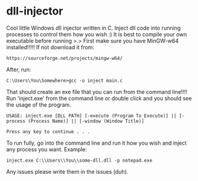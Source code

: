 # dll-injector
Cool little Windows dll injector written in C. Inject dll code into running processes to control them how you wish :)
It is best to compile your own executable before running >.> 
First make sure you have MinGW-w64 installed!!!!! If not download it from:

    https://sourceforge.net/projects/mingw-w64/
    
After, run:

    C:\Users\You\Somewhere>gcc -o inject main.c
    
That should create an exe file that you can run from the command line!!!! Run 'inject.exe' from the command line or double click and you should see the usage of the program.

    USAGE: inject.exe [DLL PATH] [-execute (Program To Execute)] || [-process (Process Name)] || [-window (Window Title)]

    Press any key to continue . . . 
    
To run fully, go into the command line and run it how you wish and inject any process you want. Example:

    inject.exe C:\\Users\\You\\some-dll.dll -p notepad.exe
    
Any issues please write them in the issues (duh).
    
